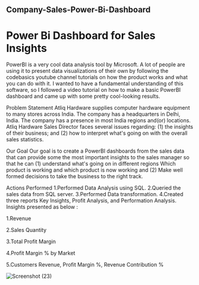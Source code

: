 ## Company-Sales-Power-Bi-Dashboard
# Power Bi Dashboard for Sales Insights
PowerBI is a very cool data analysis tool by Microsoft. A lot of people are using it to present data visualizations of their own by following the codebasics youtube channel tutorials on how the product works and what you can do with it. I wanted to have a fundamental understanding of this software, so I followed a video tutorial on how to make a basic PowerBI dashboard and came up with some pretty cool-looking results.

Problem Statement
Atliq Hardware supplies computer hardware equipment to many stores across India. The company has a headquarters in Delhi, India. The company has a presence in most India regions and(or) locations. Atliq Hardware Sales Director faces several issues regarding: (1) the insights of their business; and (2) how to interpret what's going on with the overall sales statistics.

Our Goal
Our goal is to create a PowerBI dashboards from the sales data that can provide some the most important insights to the sales manager so that he can (1) understand what's going on in different regions Which product is working and which product is now working and (2) Make well formed decisions to take the business to the right track.

Actions Performed
1.Performed Data Analysis using SQL.
2.Queried the sales data from SQL server.
3.Performed Data transformation.
4.Created three reports Key Insights, Profit Analysis, and Performation Analysis.
Insights presented as below :

1.Revenue

2.Sales Quantity

3.Total Profit Margin

4.Profit Margin % by Market

5.Customers Revenue, Profit Margin %, Revenue Contribution %


![Screenshot (23)](https://user-images.githubusercontent.com/77240898/177994399-234bfab1-aae8-4d90-8286-9ff39eb9f8d8.png)
